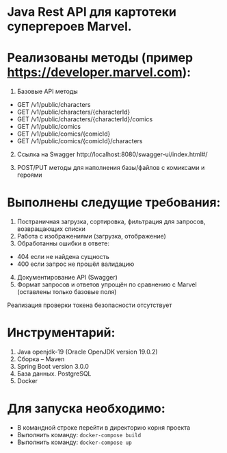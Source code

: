 # Java Rest API для картотеки супергероев Marvel.

Реализованы методы (пример https://developer.marvel.com):
=

1)	Базовые API методы 
+	GET /v1/public/characters 
+	GET /v1/public/characters/{characterId}
+	GET /v1/public/characters/{characterId}/comics
+	GET /v1/public/comics
+	GET /v1/public/comics/{comicId}
+	GET /v1/public/comics/{comicId}/characters
  
2) Ссылка на Swagger
   http://localhost:8080/swagger-ui/index.html#/ 
  
2)	POST/PUT методы для наполнения базы/файлов c комиксами и героями
   
Выполнены следущие требования:
=

1)	Постраничная загрузка, сортировка, фильтрация для запросов, возвращающих списки
2)	Работа с изображениями (загрузка, отображение)
3)	Обработанны ошибки в ответе:
+ 404 если не найдена сущность
+ 400 если запрос не прошёл валидацию
4)	Документирование API (Swagger)
1)	Формат запросов и ответов упрощён по сравнению с Marvel (оставлены только базовые поля)

 Реализация проверки токена безопасности отсутствует
   
Инструментарий:
=
1.	Java openjdk-19 (Oracle OpenJDK version 19.0.2)
2.	Сборка – Maven
3.	Spring Boot version 3.0.0
5.	База данных. PostgreSQL
6.	Docker
    
Для запуска необходимо:
=
+ В командной строке перейти в директорию корня проекта
+ Выполнить команду: `docker-compose build`
+ Выполнить команду: `docker-compose up`
